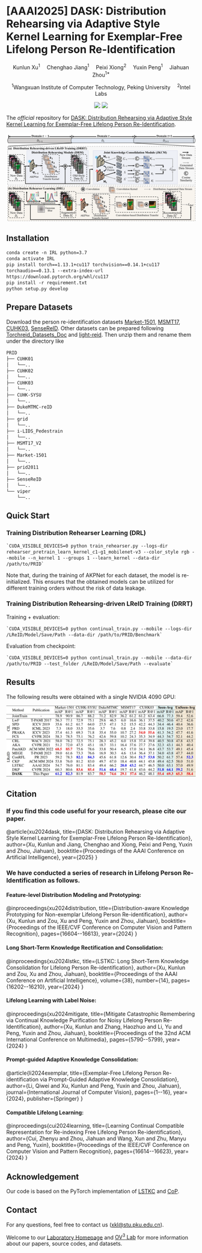 # [AAAI2025] DASK: Distribution Rehearsing via Adaptive Style Kernel Learning for Exemplar-Free Lifelong Person Re-Identification

<div align="center">

<div>
      Kunlun Xu<sup>1</sup>&emsp; Chenghao Jiang<sup>1</sup>&emsp; Peixi Xiong<sup>2</sup>&emsp; Yuxin Peng<sup>1</sup>&emsp; Jiahuan Zhou<sup>1*</sup>
  </div>
<div>

  <sup>1</sup>Wangxuan Institute of Computer Technology, Peking University&emsp; <sup>2</sup>Intel Labs

</div>
</div>
<p align="center">
  <a href='https://arxiv.org/abs/2412.09224'><img src='https://img.shields.io/badge/Arxiv-2412.08929-A42C25.svg?logo=arXiv'></a>
  <a href="https://hits.seeyoufarm.com"><img src="https://hits.seeyoufarm.com/api/count/incr/badge.svg?url=https%3A%2F%2Fgithub.com%2Fzhoujiahuan1991%2FAAAI2025-LReID-DASK&count_bg=%2379C83D&title_bg=%23555555&icon=&icon_color=%23E7E7E7&title=hits&edge_flat=false"/></a>
</p>

The *official* repository for  [DASK: Distribution Rehearsing via Adaptive Style Kernel Learning for Exemplar-Free Lifelong Person Re-Identification](https://arxiv.org/abs/2412.09224).

![Framework](figs/framework.png)


## Installation
```shell
conda create -n IRL python=3.7
conda activate IRL
pip install torch==1.13.1+cu117 torchvision==0.14.1+cu117 torchaudio==0.13.1 --extra-index-url https://download.pytorch.org/whl/cu117
pip install -r requirement.txt
python setup.py develop
```
## Prepare Datasets
Download the person re-identification datasets [Market-1501](https://drive.google.com/file/d/0B8-rUzbwVRk0c054eEozWG9COHM/view), [MSMT17](http://www.pkuvmc.com/dataset.html), [CUHK03](https://github.com/zhunzhong07/person-re-ranking/tree/master/evaluation/data/CUHK03), [SenseReID](https://drive.google.com/file/d/0B56OfSrVI8hubVJLTzkwV2VaOWM/view?resourcekey=0-PKtdd5m_Jatmi2n9Kb_gFQ). Other datasets can be prepared following [Torchreid_Datasets_Doc](https://kaiyangzhou.github.io/deep-person-reid/datasets.html) and [light-reid](https://github.com/wangguanan/light-reid).
Then unzip them and rename them under the directory like
```
PRID
├── CUHK01
│   └──..
├── CUHK02
│   └──..
├── CUHK03
│   └──..
├── CUHK-SYSU
│   └──..
├── DukeMTMC-reID
│   └──..
├── grid
│   └──..
├── i-LIDS_Pedestrain
│   └──..
├── MSMT17_V2
│   └──..
├── Market-1501
│   └──..
├── prid2011
│   └──..
├── SenseReID
│   └──..
└── viper
    └──..
```
## Quick Start
### Training Distribution Rehearser Learning (DRL)
```shell
`CUDA_VISIBLE_DEVICES=0 python train_rehearser.py --logs-dir rehearser_pretrain_learn_kernel_c1-g1_mobilenet-v3 --color_style rgb --mobile --n_kernel 1 --groups 1 --learn_kernel --data-dir /path/to/PRID`
```
Note that, during the training of AKPNet for each dataset, the model is re-initialized. This ensures that the obtained models can be utilized for different training orders without the risk of data leakage.

### Training Distribution Rehearsing-driven LReID Training (DRRT)
Training + evaluation:
```shell
`CUDA_VISIBLE_DEVICES=0 python continual_train.py --mobile --logs-dir /LReID/Model/Save/Path --data-dir /path/to/PRID/Benchmark` 
```

Evaluation from checkpoint:
```shell
`CUDA_VISIBLE_DEVICES=0 python continual_train.py --mobile --data-dir /path/to/PRID --test_folder /LReID/Model/Save/Path --evaluate`
```

## Results
The following results were obtained with a single NVIDIA 4090 GPU:

![Results](figs/results.png)

## Citation
### If you find this code useful for your research, please cite our paper.

@article{xu2024dask,
  title={DASK: Distribution Rehearsing via Adaptive Style Kernel Learning for Exemplar-Free Lifelong Person Re-Identification},
  author={Xu, Kunlun and Jiang, Chenghao and Xiong, Peixi and Peng, Yuxin and Zhou, Jiahuan},
  booktitle={Proceedings of the AAAI Conference on Artificial Intelligence}, 
  year={2025}
}

### We have conducted a series of research in Lifelong Person Re-Identification as follows.
#### Feature-level Distribution Modeling and Prototyping:
@inproceedings{xu2024distribution,
  title={Distribution-aware Knowledge Prototyping for Non-exemplar Lifelong Person Re-identification},
  author={Xu, Kunlun and Zou, Xu and Peng, Yuxin and Zhou, Jiahuan},
  booktitle={Proceedings of the IEEE/CVF Conference on Computer Vision and Pattern Recognition},
  pages={16604--16613},
  year={2024}
}

#### Long Short-Term Knowledge Rectification and Consolidation:
@inproceedings{xu2024lstkc,
  title={LSTKC: Long Short-Term Knowledge Consolidation for Lifelong Person Re-identification},
  author={Xu, Kunlun and Zou, Xu and Zhou, Jiahuan},
  booktitle={Proceedings of the AAAI Conference on Artificial Intelligence},
  volume={38},
  number={14},
  pages={16202--16210},
  year={2024}
}

#### Lifelong Learning with Label Noise: 
@inproceedings{xu2024mitigate,
  title={Mitigate Catastrophic Remembering via Continual Knowledge Purification for Noisy Lifelong Person Re-Identification},
  author={Xu, Kunlun and Zhang, Haozhuo and Li, Yu and Peng, Yuxin and Zhou, Jiahuan},
  booktitle={Proceedings of the 32nd ACM International Conference on Multimedia},
  pages={5790--5799},
  year={2024}
}

#### Prompt-guided Adaptive Knowledge Consolidation:
@article{li2024exemplar,
  title={Exemplar-Free Lifelong Person Re-identification via Prompt-Guided Adaptive Knowledge Consolidation},
  author={Li, Qiwei and Xu, Kunlun and Peng, Yuxin and Zhou, Jiahuan},
  journal={International Journal of Computer Vision},
  pages={1--16},
  year={2024},
  publisher={Springer}
}

#### Compatible Lifelong Learning:
@inproceedings{cui2024learning,
  title={Learning Continual Compatible Representation for Re-indexing Free Lifelong Person Re-identification},
  author={Cui, Zhenyu and Zhou, Jiahuan and Wang, Xun and Zhu, Manyu and Peng, Yuxin},
  booktitle={Proceedings of the IEEE/CVF Conference on Computer Vision and Pattern Recognition},
  pages={16614--16623},
  year={2024}
}

## Acknowledgement
Our code is based on the PyTorch implementation of [LSTKC](https://github.com/zhoujiahuan1991/AAAI2024-LSTKC) and [CoP](https://github.com/vimar-gu/ColorPromptReID).

## Contact

For any questions, feel free to contact us (xkl@stu.pku.edu.cn).

Welcome to our [Laboratory Homepage](http://www.icst.pku.edu.cn/mipl/home/) and [OV<sup>3</sup> Lab](https://zhoujiahuan1991.github.io/) for more information about our papers, source codes, and datasets.

